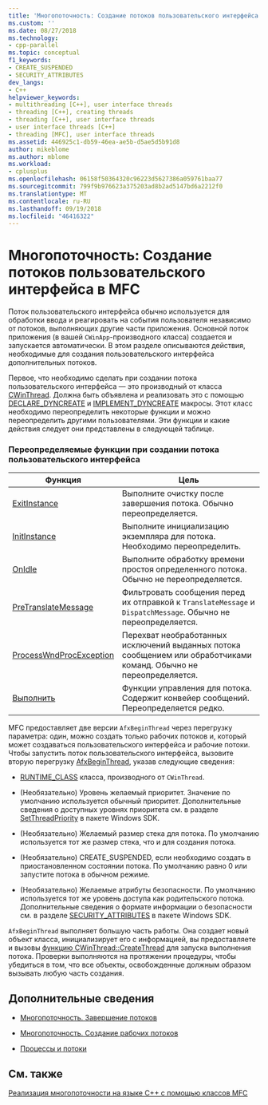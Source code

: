 ```yaml
---
title: 'Многопоточность: Создание потоков пользовательского интерфейса MFC | Документация Майкрософт'
ms.custom: ''
ms.date: 08/27/2018
ms.technology:
- cpp-parallel
ms.topic: conceptual
f1_keywords:
- CREATE_SUSPENDED
- SECURITY_ATTRIBUTES
dev_langs:
- C++
helpviewer_keywords:
- multithreading [C++], user interface threads
- threading [C++], creating threads
- threading [C++], user interface threads
- user interface threads [C++]
- threading [MFC], user interface threads
ms.assetid: 446925c1-db59-46ea-ae5b-d5ae5d5b91d8
author: mikeblome
ms.author: mblome
ms.workload:
- cplusplus
ms.openlocfilehash: 06158f50364320c96223d5627386a059761baa77
ms.sourcegitcommit: 799f9b976623a375203ad8b2ad5147bd6a2212f0
ms.translationtype: MT
ms.contentlocale: ru-RU
ms.lasthandoff: 09/19/2018
ms.locfileid: "46416322"
---
```

# <a name="multithreading-creating-mfc-user-interface-threads"></a>Многопоточность: Создание потоков пользовательского интерфейса в MFC

Поток пользовательского интерфейса обычно используется для обработки ввода и реагировать на события пользователя независимо от потоков, выполняющих другие части приложения. Основной поток приложения (в вашей `CWinApp`-производного класса) создается и запускается автоматически. В этом разделе описываются действия, необходимые для создания пользовательского интерфейса дополнительных потоков.

Первое, что необходимо сделать при создании потока пользовательского интерфейса — это производный от класса [CWinThread](../mfc/reference/cwinthread-class.md). Должна быть объявлена и реализовать это с помощью [DECLARE_DYNCREATE](../mfc/reference/run-time-object-model-services.md#declare_dyncreate) и [IMPLEMENT_DYNCREATE](../mfc/reference/run-time-object-model-services.md#implement_dyncreate) макросы. Этот класс необходимо переопределить некоторые функции и можно переопределить другими пользователями. Эти функции и какие действия следует они представлены в следующей таблице.

### <a name="functions-to-override-when-creating-a-user-interface-thread"></a>Переопределяемые функции при создании потока пользовательского интерфейса

|Функция|Цель|
|--------------|-------------|
|[ExitInstance](../mfc/reference/cwinthread-class.md#exitinstance)|Выполните очистку после завершения потока. Обычно переопределяется.|
|[InitInstance](../mfc/reference/cwinthread-class.md#initinstance)|Выполните инициализацию экземпляра для потока. Необходимо переопределить.|
|[OnIdle](../mfc/reference/cwinthread-class.md#onidle)|Выполните обработку времени простоя определенного потока. Обычно не переопределяется.|
|[PreTranslateMessage](../mfc/reference/cwinthread-class.md#pretranslatemessage)|Фильтровать сообщения перед их отправкой к `TranslateMessage` и `DispatchMessage`. Обычно не переопределяется.|
|[ProcessWndProcException](../mfc/reference/cwinthread-class.md#processwndprocexception)|Перехват необработанных исключений выданных потока сообщением или обработчиками команд. Обычно не переопределяется.|
|[Выполнить](../mfc/reference/cwinthread-class.md#run)|Функции управления для потока. Содержит конвейер сообщений. Переопределяется редко.|

MFC предоставляет две версии `AfxBeginThread` через перегрузку параметра: один, можно создать только рабочих потоков и, который может создаваться пользовательского интерфейса и рабочие потоки. Чтобы запустить поток пользовательского интерфейса, вызовите вторую перегрузку [AfxBeginThread](../mfc/reference/application-information-and-management.md#afxbeginthread), указав следующие сведения:

- [RUNTIME_CLASS](../mfc/reference/run-time-object-model-services.md#runtime_class) класса, производного от `CWinThread`.

- (Необязательно) Уровень желаемый приоритет. Значение по умолчанию используется обычный приоритет. Дополнительные сведения о доступных уровнях приоритета см. в разделе [SetThreadPriority](/windows/desktop/api/processthreadsapi/nf-processthreadsapi-setthreadpriority) в пакете Windows SDK.

- (Необязательно) Желаемый размер стека для потока. По умолчанию используется тот же размер стека, что и для создания потока.

- (Необязательно) CREATE_SUSPENDED, если необходимо создать в приостановленном состоянии потока. По умолчанию равно 0 или запустите потока в обычном режиме.

- (Необязательно) Желаемые атрибуты безопасности. По умолчанию используется тот же уровень доступа как родительского потока. Дополнительные сведения о формате информации о безопасности см. в разделе [SECURITY_ATTRIBUTES](https://msdn.microsoft.com/library/windows/desktop/aa379560) в пакете Windows SDK.

`AfxBeginThread` выполняет большую часть работы. Она создает новый объект класса, инициализирует его с информацией, вы предоставляете и вызовы [функцию CWinThread::CreateThread](../mfc/reference/cwinthread-class.md#createthread) для запуска выполнения потока. Проверки выполняются на протяжении процедуры, чтобы убедиться в том, что все объекты, освобожденные должным образом вызывать любую часть создания.

## <a name="what-do-you-want-to-know-more-about"></a>Дополнительные сведения

- [Многопоточность. Завершение потоков](multithreading-terminating-threads.md)

- [Многопоточность. Создание рабочих потоков](multithreading-creating-worker-threads.md)

- [Процессы и потоки](/windows/desktop/ProcThread/processes-and-threads)

## <a name="see-also"></a>См. также

[Реализация многопоточности на языке C++ с помощью классов MFC](multithreading-with-cpp-and-mfc.md)